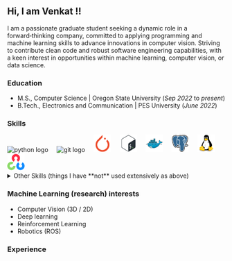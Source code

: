 ## Hi, I am Venkat !!

I am a passionate graduate student seeking a dynamic role in a forward‑thinking company, committed to applying programming
and machine learning skills to advance innovations in computer vision. Striving to contribute clean code and robust software
engineering capabilities, with a keen interest in opportunities within machine learning, computer vision, or data science.

### Education
- M.S., Computer Science | Oregon State University (_Sep 2022_ to _present_)								       		  		
- B.Tech., Electronics and Communication | PES University (_June 2022_)

### Skills

<div align="left">
  <img src="https://cdn.jsdelivr.net/gh/devicons/devicon/icons/python/python-original.svg" height="40" alt="python logo"  />
  <img width="12" />
  <img src="https://cdn.jsdelivr.net/gh/devicons/devicon/icons/git/git-original.svg" height="40" alt="git logo"  />
  <img width="12" />
  <img src="https://github.com/devicons/devicon/blob/master/icons/pytorch/pytorch-original.svg" height="40" alt="bash logo"  />
  <img width="12" />
  <img src="https://github.com/devicons/devicon/blob/master/icons/bash/bash-original.svg" height="40" alt="bash logo"  />
  <img width="12" />
  <img src="https://github.com/devicons/devicon/blob/master/icons/docker/docker-original.svg" height="40" alt="bash logo"  />
  <img width="12" />
  <img src="https://github.com/devicons/devicon/blob/master/icons/postgresql/postgresql-original.svg" height="40" alt="bash logo"  />
  <img width="12" />
  <img src="https://github.com/devicons/devicon/blob/master/icons/linux/linux-original.svg" height="40" alt="bash logo"  />
  <img width="12" />
  <img src="https://github.com/devicons/devicon/blob/master/icons/opencv/opencv-original.svg" height="40" alt="bash logo"  />

</div>

<details>
<summary>Other Skills (things I have **not** used extensively as above)</summary>
- C++
- ML Flow
- Spark
- GCP  
</details>

### Machine Learning (research) interests
- Computer Vision (3D / 2D)
- Deep learning
- Reinforcement Learning
- Robotics (ROS)

### Experience

